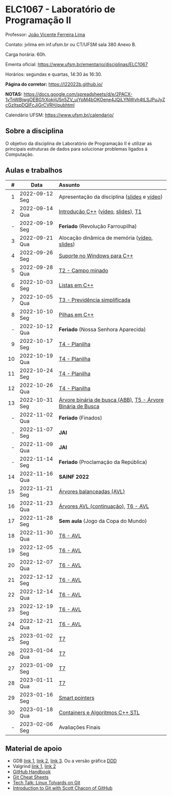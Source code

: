 # ELC1067 - Laboratório de Programação II

Professor: [João Vicente Ferreira Lima](http://www.inf.ufsm.br/~jvlima)

Contato: jvlima em inf.ufsm.br ou CT/UFSM sala 380 Anexo B.

Carga horária: 60h.

Ementa oficial: https://www.ufsm.br/ementario/disciplinas/ELC1067

Horários: segundas e quartas, 14:30 às 16:30.

**Página do corretor:** https://l22022b.github.io/

**NOTAS:** https://docs.google.com/spreadsheets/d/e/2PACX-1vTnWBjwgOEBG1rXokjiU5n5ZV_ujYpM4bOKOene4JQiLYNWvh4tLSJPuJyZcGzItspDQIFcJiGrCVRH/pubhtml

Calendário UFSM: https://www.ufsm.br/calendario/

## Sobre a disciplina

O objetivo da disciplina de Laboratório de Programação II é utilizar as principais estruturas de dados para solucionar problemas ligados à Computação.

## Aulas e trabalhos

|  # | Data             | Assunto          |
|---:|------------------|:-----------------|
| 1 | 2022-09-12 Seg   | Apresentação da disciplina ([slides](https://docs.google.com/presentation/d/1TRYCyxJVxvltjvEDIneNl-2YCT2Ys2RNN4BRObkhfVE/edit?usp=sharing) e [vídeo](https://youtu.be/cUiFPopsXR4))   |
| 2 | 2022-09-14 Qua   | [Introdução C++](./aulas/introducao_cxx) ([vídeo](https://youtu.be/pB-MdBKNpNo), [slides](./aulas/02_intro_cxx/02_intro_cxx.pdf)), [T1](./trabalhos/T1)  |
| - | 2022-09-19 Seg | **Feriado** (Revolução Farroupilha) |
| 3 | 2022-09-21 Qua | Alocação dinâmica de memória ([vídeo](https://youtu.be/KxvOkY4ipII), [slides](./aulas/03_memoria/03_memoria.pdf))  |
| 4 | 2022-09-26 Seg | [Suporte no Windows para C++](./aulas/08_windows) |
| 5 | 2022-09-28 Qua | [T2 - Campo minado](./trabalhos/T2) |
| 6 | 2022-10-03 Seg | [Listas em C++](./aulas/09_listas) |
| 7 | 2022-10-05 Qua | [T3 - Previdência simplificada](./trabalhos/T3) |
| 8 | 2022-10-10 Seg | [Pilhas em C++](./aulas/13_pilhas) |
| - | 2022-10-12 Qua | **Feriado** (Nossa Senhora Aparecida)  |
| 9 | 2022-10-17 Seg | [T4 - Planilha](./trabalhos/T4) |
| 10 | 2022-10-19 Qua | [T4 - Planilha](./trabalhos/T4) |
| 11 | 2022-10-24 Seg | [T4 - Planilha](./trabalhos/T4) |
| 12 | 2022-10-26 Qua | [T4 - Planilha](./trabalhos/T4) |
| 13 | 2022-10-31 Seg | [Árvore binária de busca (ABB)](./aulas/16_abb/), [T5 - Árvore Binária de Busca](./trabalhos/T5) |
| - | 2022-11-02 Qua | **Feriado** (Finados)  |
| - | 2022-11-07 Seg | **JAI** |
| - | 2022-11-09 Qua | **JAI** |
| - | 2022-11-14 Seg | **Feriado** (Proclamação da República) |
| 14 | 2022-11-16 Qua | **SAINF 2022** |
| 15 | 2022-11-21 Seg | [Árvores balanceadas (AVL)](./aulas/19_avl/) |
| 16 | 2022-11-23 Qua | [Árvores AVL (continuação)](./aulas/20_avl/), [T6 - AVL](./trabalhos/T6)  |
| 17 | 2022-11-28 Seg | **Sem aula** (Jogo da Copa do Mundo) |
| 18 | 2022-11-30 Qua | [T6 - AVL](./trabalhos/T6) |
| 19 | 2022-12-05 Seg | [T6 - AVL](./trabalhos/T6) |
| 20 | 2022-12-07 Qua | [T6 - AVL](./trabalhos/T6) |
| 21 | 2022-12-12 Seg | [T6 - AVL](./trabalhos/T6) |
| 22 | 2022-12-14 Qua | [T6 - AVL](./trabalhos/T6) |
| 23 | 2022-12-19 Seg | [T6 - AVL](./trabalhos/T6) |
| 24 | 2022-12-21 Qua | [T6 - AVL](./trabalhos/T6) |
| 25 | 2023-01-02 Seg | [T7](./trabalhos/T7) |
| 26 | 2023-01-04 Qua | [T7](./trabalhos/T7) |
| 27 | 2023-01-09 Seg | [T7](./trabalhos/T7) |
| 28 | 2023-01-11 Qua | [T7](./trabalhos/T7) |
| 29 | 2023-01-16 Seg | [Smart pointers](./aulas/11_pointers/)  |
| 30 | 2023-01-18 Qua | [Containers e Algoritmos C++ STL](./aulas/20_algorithms) |
| - | 2023-02-06 Seg | Avaliações Finais |

## Material de apoio

- GDB [link 1](http://www.cs.umd.edu/~srhuang/teaching/cmsc212/gdb-tutorial-handout.pdf), [link 2](https://www.cs.cmu.edu/~gilpin/tutorial/), [link 3](http://www.lrc.ic.unicamp.br/~luciano/courses/mc202-2s2009/tutorial_gdb.txt). Ou a versão gráfica [DDD](https://www.gnu.org/software/ddd/)
- Valgrind [link 1](http://valgrind.org/docs/manual/quick-start.html), [link 2](https://web.stanford.edu/class/cs107/guide_valgrind.html)
- [GitHub Handbook](https://guides.github.com/introduction/git-handbook/)
- [Git Cheat Sheets](https://github.github.com/training-kit/)
- [Tech Talk: Linux Tolvards on Git](http://youtu.be/4XpnKHJAok8)
- [Introduction to Git with Scott Chacon of GitHub](https://youtu.be/ZDR433b0HJY)

